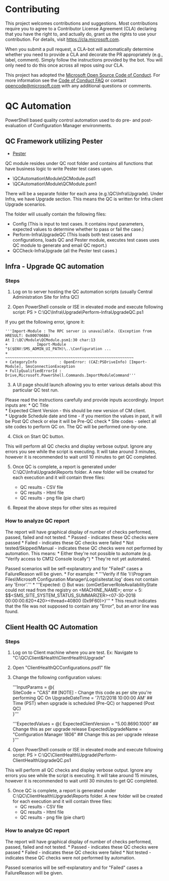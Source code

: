 # Contributing

This project welcomes contributions and suggestions.  Most contributions require you to agree to a
Contributor License Agreement (CLA) declaring that you have the right to, and actually do, grant us
the rights to use your contribution. For details, visit https://cla.microsoft.com.

When you submit a pull request, a CLA-bot will automatically determine whether you need to provide
a CLA and decorate the PR appropriately (e.g., label, comment). Simply follow the instructions
provided by the bot. You will only need to do this once across all repos using our CLA.

This project has adopted the [Microsoft Open Source Code of Conduct](https://opensource.microsoft.com/codeofconduct/).
For more information see the [Code of Conduct FAQ](https://opensource.microsoft.com/codeofconduct/faq/) or
contact [opencode@microsoft.com](mailto:opencode@microsoft.com) with any additional questions or comments.

# QC Automation

PowerShell based quality control automation used to do pre- and post- evaluation of Configuration Manager environments.

## QC Framework utilizing Pester 

* [Pester](https://github.com/pester/Pester/wiki/Pester)

QC module resides under QC root folder and contains all functions that have business logic to write Pester test cases upon. 
* \QCAutomation\Module\QCModule.psd1 
* \QCAutomation\Module\QCModule.psm1 

There will be a separate folder for each area (e.g.\QC\Infra\Upgrade). Under Infra, we have Upgrade section. This means the QC is written for Infra client Upgrade scenarios. 

The folder will usually contain the following files:
* Config (This is input to test cases. It contains input parameters, expected values to determine whether to pass or fail the case.)
* Perform-InfraUpgradeQC (This loads both test cases and configurations, loads QC and Pester module, executes test cases uses QC module to generate and email QC report.)
* QCCheck-InfraUpgrade (all the Pester test cases.)

## Infra - Upgrade QC automation
### Steps
1) Log on to server hosting the QC automation scripts (usually Central Administration Site for Infra QC)

2) Open PowerShell console or ISE in elevated mode and execute following script: PS > C:\QC\Infra\Upgrade\Perform-InfraUpgradeQC.ps1

If you get the following error, ignore it: 

	'''Import-Module : The RPC server is unavailable. (Exception from HRESULT: 0x800706BA)
    At I:\QC\Module\QCModule.psm1:30 char:13
    +             Import-Module "$($ENV:SMS_ADMIN_UI_PATH)\..\Configuration ... 
    +             ~~~~~~~~~~~~~~~~~~~~~~~~~~~~~~~~~~~~~~~~~~~~~~~~~~~~~~~~~ 
    + CategoryInfo          : OpenError: (CAZ:PSDriveInfo) [Import-Module], SmsConnectionException 
    + FullyQualifiedErrorId : Drive,Microsoft.PowerShell.Commands.ImportModuleCommand'''

3) A UI page should launch allowing you to enter various details about this particular QC test run.

Please read the instructions carefully and provide inputs accordingly. Import inputs are: 
    * QC Title  
    * Expected Client Version - this should be new version of CM client.  
    * Upgrade Schedule date and time - if you mention the values in past, it will be Post QC check or else it will be Pre-QC check 
    * Site codes - select all site codes to perform QC on. The QC will be performed one-by-one. 

4) Click on Start QC button. 

This will perform all QC checks and display verbose output. Ignore any errors you see while the script is executing. It will take around 3 minutes, however it is recommended to wait until 10 minutes to get QC completed. 

5) Once QC is complete, a report is generated under C:\QC\Infra\Upgrade\Reports folder. A new folder will be created for each execution and it will contain three files: 
    * QC results - CSV file  
    * QC results  - Html file 
    * QC results - png file (pie chart) 

6) Repeat the above steps for other sites as required

### How to analyze QC report 
The report will have graphical display of number of checks performed, passed, failed and not tested.
    * Passed - indicates these QC checks were passed 
    * Failed - indicates these QC checks were failed 
    * Not tested/Skipped/Manual - indicates these QC checks were not performed by automation. This means:
        * Either they're not possible to automate (e.g. "Verify access to CM12 Console locally") 
        * They're not yet automated. 

Passed scenarios will be self-explanatory and for "Failed" cases a FailureReason will be given. 
    * For example: 
        * '''Verify if file 'I:\Program Files\Microsoft Configuration Manager\Logs\sitestat.log' does not contain any 'Error'.'''
        * '''Expected: {} But was:  {omGetServerRoleAvailabilityState could not read from the registry on <MACHINE_NAME>; error = 5:   $$<SMS_SITE_SYSTEM_STATUS_SUMMARIZER><07-30-2018 00:00:00.620+420><thread=40800 (0x9F60)>}'''
    * This result indicates that the file was not supposed to contain any "Error", but an error line was found. 

## Client Health QC Automation
### Steps
1) Log on to Client machine where you are test. Ex: Navigate to "C:\QC\Client&Health\ClientHealth\Upgrade" 

2) Open "ClientHealthQCConfigurations.psd1" file 

3) Change the following configuration values: 

    '''InputParams = @{                    
            SiteCode = "CAS" ## [NOTE] - Change this code as per site you're performing QC On 
            UpgradeDateTime = '7/12/2018 10:00:00 AM' ## Time (PST) when upgrade is scheduled (Pre-QC) or happened (Post QC)  
        }'''
        
    '''ExpectedValues = @{ 
            ExpectedClientVersion = "5.00.8690.1000" ## Change this as per upgrade release 
            ExpectedUpgradeName = "Configuration Manager 1806" ## Change this as per upgrade release
        }'''

4) Open PowerShell console or ISE in elevated mode and execute following script: PS > C:\QC\ClientHealth\Upgrade\Perform-ClientHealthUpgradeQC.ps1 

This will perform all QC checks and display verbose output. Ignore any errors you see while the script is executing. It will take around 15 minutes, however it is recommended to wait until 30 minutes to get QC completed. 

5) Once QC is complete, a report is generated under C:\QC\ClientHealth\Upgrade\Reports folder. A new folder will be created for each execution and it will contain three files: 
    * QC results - CSV file  
    * QC results  - Html file 
    * QC results - png file (pie chart) 

### How to analyze QC report 
The report will have graphical display of number of checks performed, passed, failed and not tested. 
    * Passed - indicates these QC checks were passed
    * Failed - indicates these QC checks were failed
    * Not tested - indicates these QC checks were not performed by automation.

Passed scenarios will be self-explanatory and for "Failed" cases a FailureReason will be given.


